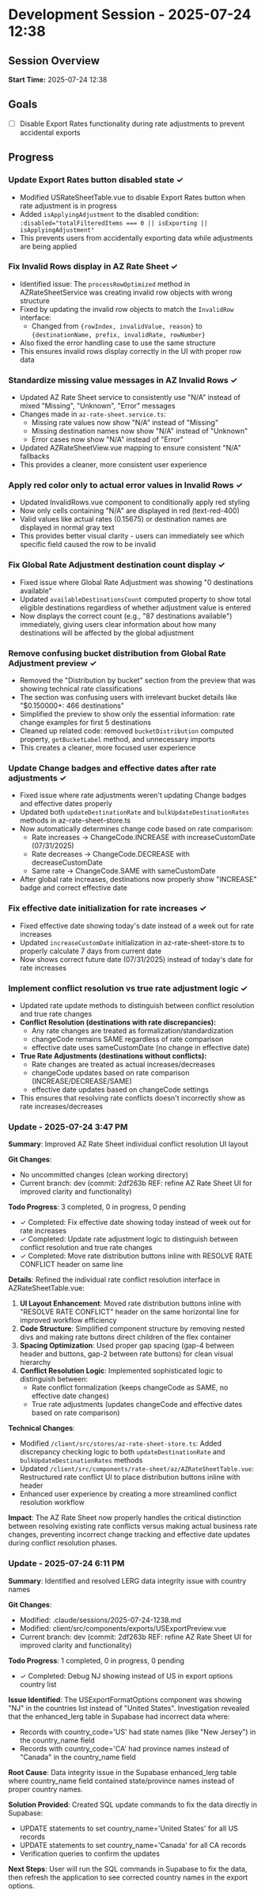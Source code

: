 # Development Session - 2025-07-24 12:38

## Session Overview
**Start Time:** 2025-07-24 12:38

## Goals
- [ ] Disable Export Rates functionality during rate adjustments to prevent accidental exports

## Progress

### Update Export Rates button disabled state ✓
- Modified USRateSheetTable.vue to disable Export Rates button when rate adjustment is in progress
- Added `isApplyingAdjustment` to the disabled condition: `:disabled="totalFilteredItems === 0 || isExporting || isApplyingAdjustment"`
- This prevents users from accidentally exporting data while adjustments are being applied

### Fix Invalid Rows display in AZ Rate Sheet ✓
- Identified issue: The `processRowOptimized` method in AZRateSheetService was creating invalid row objects with wrong structure
- Fixed by updating the invalid row objects to match the `InvalidRow` interface:
  - Changed from `{rowIndex, invalidValue, reason}` to `{destinationName, prefix, invalidRate, rowNumber}`
- Also fixed the error handling case to use the same structure
- This ensures invalid rows display correctly in the UI with proper row data

### Standardize missing value messages in AZ Invalid Rows ✓
- Updated AZ Rate Sheet service to consistently use "N/A" instead of mixed "Missing", "Unknown", "Error" messages
- Changes made in `az-rate-sheet.service.ts`:
  - Missing rate values now show "N/A" instead of "Missing"
  - Missing destination names now show "N/A" instead of "Unknown"
  - Error cases now show "N/A" instead of "Error"
- Updated AZRateSheetView.vue mapping to ensure consistent "N/A" fallbacks
- This provides a cleaner, more consistent user experience

### Apply red color only to actual error values in Invalid Rows ✓
- Updated InvalidRows.vue component to conditionally apply red styling
- Now only cells containing "N/A" are displayed in red (text-red-400)
- Valid values like actual rates (0.15675) or destination names are displayed in normal gray text
- This provides better visual clarity - users can immediately see which specific field caused the row to be invalid

### Fix Global Rate Adjustment destination count display ✓
- Fixed issue where Global Rate Adjustment was showing "0 destinations available"
- Updated `availableDestinationsCount` computed property to show total eligible destinations regardless of whether adjustment value is entered
- Now displays the correct count (e.g., "87 destinations available") immediately, giving users clear information about how many destinations will be affected by the global adjustment

### Remove confusing bucket distribution from Global Rate Adjustment preview ✓
- Removed the "Distribution by bucket" section from the preview that was showing technical rate classifications
- The section was confusing users with irrelevant bucket details like "$0.150000+: 466 destinations"
- Simplified the preview to show only the essential information: rate change examples for first 5 destinations
- Cleaned up related code: removed `bucketDistribution` computed property, `getBucketLabel` method, and unnecessary imports
- This creates a cleaner, more focused user experience

### Update Change badges and effective dates after rate adjustments ✓
- Fixed issue where rate adjustments weren't updating Change badges and effective dates properly
- Updated both `updateDestinationRate` and `bulkUpdateDestinationRates` methods in az-rate-sheet-store.ts
- Now automatically determines change code based on rate comparison:
  - Rate increases → ChangeCode.INCREASE with increaseCustomDate (07/31/2025)
  - Rate decreases → ChangeCode.DECREASE with decreaseCustomDate
  - Same rate → ChangeCode.SAME with sameCustomDate
- After global rate increases, destinations now properly show "INCREASE" badge and correct effective date

### Fix effective date initialization for rate increases ✓
- Fixed effective date showing today's date instead of a week out for rate increases
- Updated `increaseCustomDate` initialization in az-rate-sheet-store.ts to properly calculate 7 days from current date
- Now shows correct future date (07/31/2025) instead of today's date for rate increases

### Implement conflict resolution vs true rate adjustment logic ✓
- Updated rate update methods to distinguish between conflict resolution and true rate changes
- **Conflict Resolution (destinations with rate discrepancies):**
  - Any rate changes are treated as formalization/standardization
  - changeCode remains SAME regardless of rate comparison
  - effective date uses sameCustomDate (no change in effective date)
- **True Rate Adjustments (destinations without conflicts):**
  - Rate changes are treated as actual increases/decreases
  - changeCode updates based on rate comparison (INCREASE/DECREASE/SAME)  
  - effective date updates based on changeCode settings
- This ensures that resolving rate conflicts doesn't incorrectly show as rate increases/decreases

### Update - 2025-07-24 3:47 PM

**Summary**: Improved AZ Rate Sheet individual conflict resolution UI layout

**Git Changes**:
- No uncommitted changes (clean working directory)
- Current branch: dev (commit: 2df263b REF: refine AZ Rate Sheet UI for improved clarity and functionality)

**Todo Progress**: 3 completed, 0 in progress, 0 pending
- ✓ Completed: Fix effective date showing today instead of week out for rate increases
- ✓ Completed: Update rate adjustment logic to distinguish between conflict resolution and true rate changes  
- ✓ Completed: Move rate distribution buttons inline with RESOLVE RATE CONFLICT header on same line

**Details**: 
Refined the individual rate conflict resolution interface in AZRateSheetTable.vue:

1. **UI Layout Enhancement**: Moved rate distribution buttons inline with "RESOLVE RATE CONFLICT" header on the same horizontal line for improved workflow efficiency
2. **Code Structure**: Simplified component structure by removing nested divs and making rate buttons direct children of the flex container
3. **Spacing Optimization**: Used proper gap spacing (gap-4 between header and buttons, gap-2 between rate buttons) for clean visual hierarchy
4. **Conflict Resolution Logic**: Implemented sophisticated logic to distinguish between:
   - Rate conflict formalization (keeps changeCode as SAME, no effective date changes)
   - True rate adjustments (updates changeCode and effective dates based on rate comparison)

**Technical Changes**:
- Modified `/client/src/stores/az-rate-sheet-store.ts`: Added discrepancy checking logic to both `updateDestinationRate` and `bulkUpdateDestinationRates` methods
- Updated `/client/src/components/rate-sheet/az/AZRateSheetTable.vue`: Restructured rate conflict UI to place distribution buttons inline with header
- Enhanced user experience by creating a more streamlined conflict resolution workflow

**Impact**: The AZ Rate Sheet now properly handles the critical distinction between resolving existing rate conflicts versus making actual business rate changes, preventing incorrect change tracking and effective date updates during conflict resolution phases.

### Update - 2025-07-24 6:11 PM

**Summary**: Identified and resolved LERG data integrity issue with country names

**Git Changes**:
- Modified: .claude/sessions/2025-07-24-1238.md
- Modified: client/src/components/exports/USExportPreview.vue
- Current branch: dev (commit: 2df263b REF: refine AZ Rate Sheet UI for improved clarity and functionality)

**Todo Progress**: 1 completed, 0 in progress, 0 pending
- ✓ Completed: Debug NJ showing instead of US in export options country list

**Issue Identified**: 
The USExportFormatOptions component was showing "NJ" in the countries list instead of "United States". Investigation revealed that the enhanced_lerg table in Supabase had incorrect data where:
- Records with country_code='US' had state names (like "New Jersey") in the country_name field
- Records with country_code='CA' had province names instead of "Canada" in the country_name field

**Root Cause**: Data integrity issue in the Supabase enhanced_lerg table where country_name field contained state/province names instead of proper country names.

**Solution Provided**: 
Created SQL update commands to fix the data directly in Supabase:
- UPDATE statements to set country_name='United States' for all US records
- UPDATE statements to set country_name='Canada' for all CA records
- Verification queries to confirm the updates

**Next Steps**: User will run the SQL commands in Supabase to fix the data, then refresh the application to see corrected country names in the export options.
